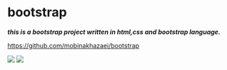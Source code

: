 # **bootstrap**

_**this is a bootstrap project written in html,css and bootstrap language.**_

https://github.com/mobinakhazaei/bootstrap

![](https://33333.cdn.cke-cs.com/kSW7V9NHUXugvhoQeFaf/images/d78d9180fe62a010dafffa4289147706cd4fe9f1cea914a1.jpg)
![](https://img.shields.io/badge/bootstrap-project-gold)
